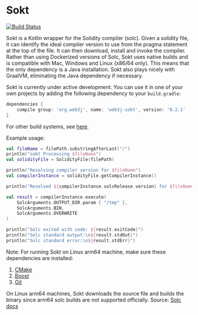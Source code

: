 # Sokt
[![Build Status](https://api.travis-ci.org/web3j/web3j-sokt.svg?branch=master)](https://travis-ci.org/web3j/web3j-sokt)


Sokt is a Kotlin wrapper for the Solidity compiler (solc). Given a solidity file, it can identify the ideal compiler version to use from the pragma statement at the top of the file. It can then download, install and invoke the compiler. Rather than using Dockerized versions of Solc, Sokt uses native builds and is compatible with Mac, Windows and Linux (x86/64 only). This means that the only dependency is a Java installation. Sokt also plays nicely with GraalVM, eliminating the Java dependency if necessary. 
 
Sokt is currently under active development. You can use it in one of your own projects by adding the following dependency to your `build.gradle`:

```groovy
dependencies {
    compile group: 'org.web3j', name: 'web3j-sokt', version: '0.2.1'
}
```
For other build systems, see [here](https://mvnrepository.com/artifact/org.web3j/web3j-sokt/0.2.1).

Example usage:
```kotlin
val fileName = filePath.substringAfterLast("/")
println("sokt Processing $fileName")
val solidityFile = SolidityFile(filePath)

println("Resolving compiler version for $fileName")
val compilerInstance = solidityFile.getCompilerInstance()

println("Resolved ${compilerInstance.solcRelease.version} for $fileName")

val result = compilerInstance.execute(
    SolcArguments.OUTPUT_DIR.param { "/tmp" },
    SolcArguments.BIN,
    SolcArguments.OVERWRITE
)

println("Solc exited with code: ${result.exitCode}")
println("Solc standard output:\n${result.stdOut}")
println("Solc standard error:\n${result.stdErr}")

```
Note: For running Sokt on Linux arm64 machine, make sure these dependencies are installed:

1. [CMake](https://cmake.org/download/)
2. [Boost](https://www.boost.org/)
3. [Git](https://git-scm.com/download)

On Linux arm64 machines, Sokt downloads the source file and builds the binary since arm64 solc builds are not supported officially.
Source: [Solc docs](https://docs.soliditylang.org/en/latest/installing-solidity.html#building-from-source)